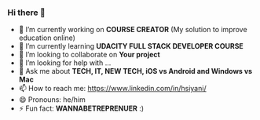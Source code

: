 ### Hi there 👋

- 🔭 I’m currently working on **COURSE CREATOR** (My solution to improve education online)
- 🌱 I’m currently learning **UDACITY FULL STACK DEVELOPER COURSE**
- 👯 I’m looking to collaborate on **Your project**
- 🤔 I’m looking for help with ...
- 💬 Ask me about **TECH, IT, NEW TECH, iOS vs Android and Windows vs Mac** 
- 📫 How to reach me: https://www.linkedin.com/in/hsiyani/
- 😄 Pronouns: he/him
- ⚡ Fun fact: **WANNABETREPRENUER** :)

